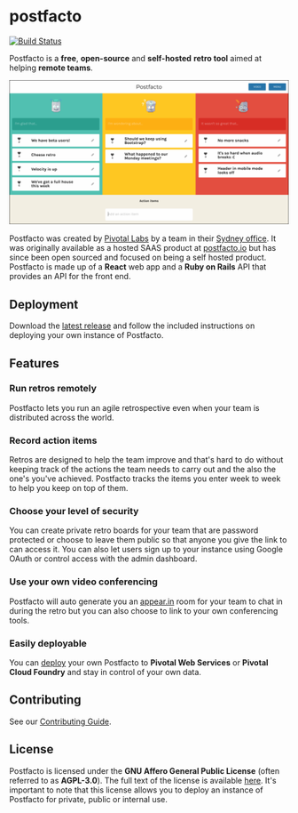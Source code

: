 # postfacto
[![Build Status](https://travis-ci.org/pivotal/postfacto.svg?branch=master)](https://travis-ci.org/pivotal/postfacto)

Postfacto is a **free**, **open-source** and **self-hosted** **retro tool** aimed at helping **remote teams**.

![](media/sample-retro.png)

Postfacto was created by [Pivotal Labs](https://pivotal.io/labs) by a team in their [Sydney office](https://pivotal.io/locations/sydney). It was originally available as a hosted SAAS product at [postfacto.io](https://postfacto.io) but has since been open sourced and focused on being a self hosted product. Postfacto is made up of a **React** web app and a **Ruby on Rails** API that provides an API for the front end.

## Deployment

Download the [latest release](https://github.com/pivotal/postfacto/releases) and follow the included instructions on deploying your own instance of Postfacto.

## Features

### Run retros remotely

Postfacto lets you run an agile retrospective even when your team is distributed across the world.

### Record action items

Retros are designed to help the team improve and that's hard to do without keeping track of the actions the team needs to carry out and the also the one's you've achieved. Postfacto tracks the items you enter week to week to help you keep on top of them.

### Choose your level of security

You can create private retro boards for your team that are password protected or choose to leave them public so that anyone you give the link to can access it. You can also let users sign up to your instance using Google OAuth or control access with the admin dashboard.

### Use your own video conferencing

Postfacto will auto generate you an [appear.in](https://appear.in) room for your team to chat in during the retro but you can also choose to link to your own conferencing tools.

### Easily deployable

You can [deploy](#deployment) your own Postfacto to **Pivotal Web Services** or **Pivotal Cloud Foundry** and stay in control of your own data.

## Contributing

See our [Contributing Guide](https://github.com/pivotal/postfacto/blob/master/CONTRIBUTING.md).

## License

Postfacto is licensed under the **GNU Affero General Public License** (often referred to as **AGPL-3.0**). The full text of the license is available [here](https://github.com/pivotal/postfacto/blob/master/LICENSE.md). It's important to note that this license allows you to deploy an instance of Postfacto for private, public or internal use.
